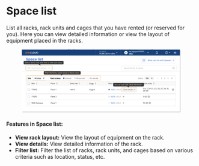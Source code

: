# Space list

List all racks, rack units and cages that you have rented (or reserved for you). Here you can view detailed information or view the layout of equipment placed in the racks.

<figure><img src="../../.gitbook/assets/image (4) (1).png" alt=""><figcaption></figcaption></figure>

#### Features in Space list:

* **View rack layout:** View the layout of equipment on the rack.
* **View details:** View detailed information of the rack.
* **Filter list:** Filter the list of racks, rack units, and cages based on various criteria such as location, status, etc.

